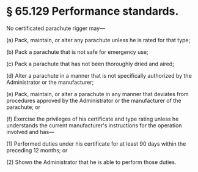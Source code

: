 # § 65.129   Performance standards.

No certificated parachute rigger may—


(a) Pack, maintain, or alter any parachute unless he is rated for that type; 


(b) Pack a parachute that is not safe for emergency use; 


(c) Pack a parachute that has not been thoroughly dried and aired; 


(d) Alter a parachute in a manner that is not specifically authorized by the Administrator or the manufacturer; 


(e) Pack, maintain, or alter a parachute in any manner that deviates from procedures approved by the Administrator or the manufacturer of the parachute; or 


(f) Exercise the privileges of his certificate and type rating unless he understands the current manufacturer's instructions for the operation involved and has—


(1) Performed duties under his certificate for at least 90 days within the preceding 12 months; or 


(2) Shown the Administrator that he is able to perform those duties. 




